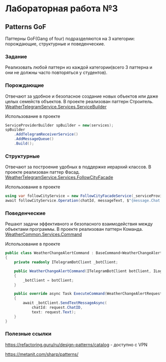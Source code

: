 # Лабораторная работа №3
## Patterns GoF

Паттерны GoF(Gang of four) подразделяются на 3 категории: порождающие, структурные и поведенческие.

### Задание
Реализовать любой паттерн из каждой категории(всего 3 паттерна и они не должны часто повторяться у студентов).

### Порождающие
Отвечают за удобное и безопасное создание новых объектов или даже целых семейств объектов.
В проекте реализован паттерн Строитель. [WeatherTelegramService.Services.ServiceBuilder](https://github.com/smirnoff410/weather-app/blob/oop/Lab3/WeatherTelegramService/Services/ServiceBuilder/ServiceProviderBuilder.cs)

Использование в проекте

```csharp
ServiceProviderBuilder spBuilder = new(services);
spBuilder
    .AddTelegramReceiverService()
    .AddMessageQueue()
    .Build();
```

### Структурные
Отвечают за построение удобных в поддержке иерархий классов.
В проекте реализован паттер Фасад. [WeatherTelegramService.Services.FollowCityFacade](https://github.com/smirnoff410/weather-app/blob/oop/Lab3/WeatherTelegramService/Services/FollowCityFacade/FollowCityFacadeService.cs)

Использование в проекте

```csharp
using var followCityService = new FollowCityFacadeService(_serviceProvider);
await followCityService.Operation(chatId, messageText, $"{message.Chat.FirstName} {message.Chat.LastName}");
```

### Поведенческие
Решают задачи эффективного и безопасного взаимодействия между объектами программы.
В проекте реализован паттерн Команда. [WeatherCommon.Services.Command](https://github.com/smirnoff410/weather-app/blob/oop/Lab3/WeatherCommon/Services/Command/ICommand.cs)

Использование в проекте
```csharp
public class WeatherChangeAlertCommand : BaseCommand<WeatherChangeAlertRequest>
{
    private readonly ITelegramBotClient _botClient;

    public WeatherChangeAlertCommand(ITelegramBotClient botClient, ILogger<WeatherChangeAlertCommand> logger) : base(logger)
    {
        _botClient = botClient;
    }

    public override async Task ExecuteCommand(WeatherChangeAlertRequest request)
    {
        await _botClient.SendTextMessageAsync(
            chatId: request.ChatID,
            text: request.Text);
    }
}
```

### Полезные ссылки
https://refactoring.guru/ru/design-patterns/catalog - доступно с VPN

https://metanit.com/sharp/patterns/
